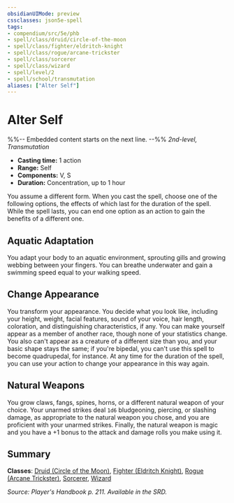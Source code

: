 ```yaml
---
obsidianUIMode: preview
cssclasses: json5e-spell
tags:
- compendium/src/5e/phb
- spell/class/druid/circle-of-the-moon
- spell/class/fighter/eldritch-knight
- spell/class/rogue/arcane-trickster
- spell/class/sorcerer
- spell/class/wizard
- spell/level/2
- spell/school/transmutation
aliases: ["Alter Self"]
---
```

# Alter Self
%%-- Embedded content starts on the next line. --%%
*2nd-level, Transmutation*  

- **Casting time:** 1 action
- **Range:** Self
- **Components:** V, S
- **Duration:** Concentration, up to 1 hour

You assume a different form. When you cast the spell, choose one of the following options, the effects of which last for the duration of the spell. While the spell lasts, you can end one option as an action to gain the benefits of a different one.

## Aquatic Adaptation

You adapt your body to an aquatic environment, sprouting gills and growing webbing between your fingers. You can breathe underwater and gain a swimming speed equal to your walking speed.

## Change Appearance

You transform your appearance. You decide what you look like, including your height, weight, facial features, sound of your voice, hair length, coloration, and distinguishing characteristics, if any. You can make yourself appear as a member of another race, though none of your statistics change. You also can't appear as a creature of a different size than you, and your basic shape stays the same; if you're bipedal, you can't use this spell to become quadrupedal, for instance. At any time for the duration of the spell, you can use your action to change your appearance in this way again.

## Natural Weapons

You grow claws, fangs, spines, horns, or a different natural weapon of your choice. Your unarmed strikes deal `1d6` bludgeoning, piercing, or slashing damage, as appropriate to the natural weapon you chose, and you are proficient with your unarmed strikes. Finally, the natural weapon is magic and you have a +1 bonus to the attack and damage rolls you make using it.

## Summary

**Classes**: [Druid (Circle of the Moon)](druid-circle-of-the-moon.md), [Fighter (Eldritch Knight)](fighter-eldritch-knight.md), [Rogue (Arcane Trickster)](rogue-arcane-trickster.md), [Sorcerer](sorcerer.md), [Wizard](wizard.md)

*Source: Player's Handbook p. 211. Available in the SRD.*